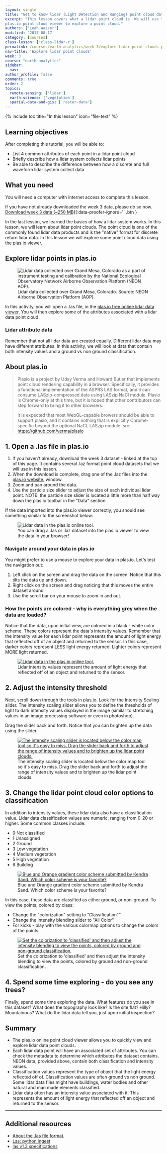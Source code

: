 ```yaml
---
layout: single
title: "Get to know lidar (Light Detection and Ranging) point cloud data - active remote sensing"
excerpt: "This lesson covers what a lidar point cloud is. We will use the free
plas.io point cloud viewer to explore a point cloud."
authors: ['Leah Wasser']
modified: '2017-08-17'
category: [courses]
class-lesson: ['class-lidar-r']
permalink: /courses/earth-analytics/week-3/explore-lidar-point-clouds-plasio/
nav-title: 'Explore lidar point clouds'
week: 3
course: "earth-analytics"
sidebar:
  nav:
author_profile: false
comments: true
order: 2
topics:
  remote-sensing: ['lidar']
  earth-science: ['vegetation']
  spatial-data-and-gis: ['raster-data']
---
```



{% include toc title="In this lesson" icon="file-text" %}

<div class='notice--success' markdown="1">

## <i class="fa fa-graduation-cap" aria-hidden="true"></i> Learning objectives

After completing this tutorial, you will be able to:

* List 4 common attributes of each point in a lidar point cloud
* Briefly describe how a lidar system collects lidar points
* Be able to describe the difference between how a discrete and full waveform 
lidar system collect data

## <i class="fa fa-check-square-o fa-2" aria-hidden="true"></i> What you need

You will need a computer with internet access to complete this lesson.

If you have not already downloaded the week 3 data, please do so now.
[<i class="fa fa-download" aria-hidden="true"></i> Download week 3 data (~250 MB)](https://ndownloader.figshare.com/files/7446715){:data-proofer-ignore='' .btn }

</div>

In the last lesson, we learned the basics of how a lidar system works. In this
lesson, we will learn about lidar point clouds. The point cloud is one of the commonly
found lidar data products and is the "native" format for discrete return lidar data.
In this lesson we will explore some point cloud data using the plas.io viewer.


## Explore lidar points in plas.io


<figure>
 <img src="https://farm4.staticflickr.com/3932/15408420007_3176835b51.jpg" alt="Lidar data collected over Grand Mesa, Colorado as a part of instrument testing and calibration by the National Ecological Observatory Network Airborne Observation Platform (NEON AOP).">
 <figcaption>Lidar data collected over Grand Mesa, Colorado. Source: NEON Airborne
 Observation Platform (AOP).
 </figcaption>
 </figure>


In this activity, you will open a .las file, in the <a href="http://plas.io" target="_blank"> 
plas.io free online lidar data viewer.</a> You will then explore some of the attributes 
associated with a lidar data point cloud.

### Lidar attribute data
Remember that not all lidar data are created equally. Different lidar data may have 
different attributes. In this activity, we will look at data that contain both 
intensity values and a ground vs non ground classification.

## About plas.io
> Plasio is a project by Uday Verma and Howard Butler that implements point cloud 
rendering capability in a browser. Specifically, it provides a functional implementation 
of the ASPRS LAS format, and it can consume LASzip-compressed data using LASzip 
NaCl module. Plasio is Chrome-only at this time, but it is hoped that other 
contributors can step forward to bring it to other browsers.
>
> It is expected that most WebGL-capable browers should be able to support plasio, 
and it contains nothing that is explicitly Chrome-specific beyond the optional 
NaCL LASzip module.
> src: https://github.com/verma/plasio

## 1. Open a .las file in plas.io ###

1. If you haven't already, download the week 3 dataset - linked at the top of this 
page. It contains several .laz format point cloud datasets that we will use in this 
lesson.
2. When the download is complete, drag one of the .laz files into the <a href="http://plas.io" target="_blank"> 
plas.io website.</a> window.
3. Zoom and pan around the data.
4. Use the particle size slider to adjust the size of each individual lidar point. 
NOTE: the particle size slider is located a little more than half way down the 
plas.io toolbar in the "Data" section

If the data imported into the plas.io viewer correctly, you should see something similar to the screenshot below:

<figure>
<img src="{{ site.url }}/images/courses/earth-analytics/week-3/plasio-data-import.png" alt="Lidar data in the plas.io online tool.">
<figcaption>You can drag a .las or .laz dataset into the plas.io viewer to view the data in your browser! </figcaption>
</figure>

### Navigate around your data in plas.io
You might prefer to use a mouse to explore your data in plas.io. Let's test the 
navigation out:

1. Left click on the screen and drag the data on the screen. Notice that this tilts 
the data up and down.
2. Right click on the screen and drag noticing that this moves the entire dataset around
3. Use the scroll bar on your mouse to zoom in and out.

### How the points are colored - why is everything grey when the data are loaded?
Notice that the data, upon initial view, are colored in a black - white color scheme. 
These colors represent the data's intensity values. Remember that the intensity value 
for each lidar point represents the amount of light energy that reflected off of 
an object and returned to the sensor. In this case, darker colors represent LESS 
light energy returned. Lighter colors represent MORE light returned.

<figure>
<a href="{{ site.url }}/images/courses/earth-analytics/week-3/lidar-intensity.png" alt="Lidar intensity values represent the amount of light energy that reflected off of an object and returned to the sensor.">
<img src="{{ site.url }}/images/courses/earth-analytics/week-3/lidar-intensity.png" alt="Lidar data in the plas.io online tool.">
</a>
<figcaption>Lidar intensity values represent the amount of light energy that reflected off of an object and returned to the sensor.</figcaption>
</figure>


## 2. Adjust the intensity threshold

Next, scroll down through the tools in plas.io. Look for the Intensity Scaling slider. 
The intensity scaling slider allows you to define the thresholds of light to dark 
intensity values displayed in the image (similar to stretching values in an image 
processing software or even in photoshop).

Drag the slider back and forth. Notice that you can brighten up the data using the 
slider.

<figure>
  <a href="{{ site.url }}/images/courses/earth-analytics/week-3/intensity-slider.png">
    <img src="{{ site.url }}/images/courses/earth-analytics/week-3/intensity-slider.png" alt="The intensity scaling slider is located below the color map tool so it's easy to miss. Drag the slider back and forth to adjust the range of intensity values and to brighten up the lidar point clouds.">
  </a>
  <figcaption>The intensity scaling slider is located below the color map tool so it's easy to miss. Drag the slider back and forth to adjust the range of intensity values and to brighten up the lidar point clouds.
  </figcaption>
</figure>

## 3. Change the lidar point cloud color options to classification

In addition to intensity values, these lidar data also have a classification value. 
Lidar data classification values are numeric, ranging from 0-20 or higher. Some 
common classes include:

- 0 Not classified
- 1 Unassigned
- 2 Ground
- 3 Low vegetation
- 4 Medium vegetation
- 5 High vegetation
- 6 Building

<figure>
  <a href="{{ site.url }}/images/courses/earth-analytics/week-3/plasio-colors-kendra.png">
    <img src="{{ site.url }}/images/courses/earth-analytics/week-3/plasio-colors-kendra.png" alt="Blue and Orange gradient color scheme submitted by Kendra Sand. Which color scheme is your favorite?">
  </a>
  <figcaption>Blue and Orange gradient color scheme submitted by Kendra Sand. Which color scheme is your favorite?
  </figcaption>
</figure>

In this case, these data are classified as either ground, or non-ground. To view the points, colored by class:

- Change the "colorization" setting to "Classification""
- Change the intensity blending slider to "All Color"
- For kicks - play with the various colormap options to change the colors of the points

<figure>
  <a href="{{ site.url }}/images/courses/earth-analytics/week-3/classification-colorization2.png">
    <img src="{{ site.url }}/images/courses/earth-analytics/week-3/classification-colorization2.png" alt="Set the colorization to 'classified' and then adjust the intensity blending to view the points, colored by ground and non-ground classification.">
  </a>
  <figcaption>Set the colorization to 'classified' and then adjust the intensity blending to view the points, colored by ground and non-ground classification.
  </figcaption>
</figure>

## 4. Spend some time exploring - do you see any trees?
Finally, spend some time exploring the data. What features do you see in this dataset? What does the topography look like? Is the site flat? Hilly? Mountainous? What do the lidar data tell you, just upon initial inspection?

## Summary
*	The plas.io online point cloud viewer allows you to quickly view and explore lidar data point clouds.
*	Each lidar data point will have an associated set of attributes. You can check the metadata to determine which attributes the dataset contains. NEON data, provided above, contain both classification and intensity values.
*	Classification values represent the type of object that the light energy reflected off of. Classification values are often ground vs non ground. Some lidar data files might have buildings, water bodies and other natural and man made elements classified.
*	Lidar data often has an intensity value associated with it. This represents the amount of light energy that reflected off an object and returned to the sensor.

***

<div class="notice--info" markdown="1">

## Additional resources

*	<a href="https://www.asprs.org/committee-general/laser-las-file-format-exchange-activities.html" target="_blank"> About the .las file format.</a>
*	<a href="http://laspy.readthedocs.org/en/latest/tut_background.html" target="_blank"> Las: python ingest</a>
*	<a href="http://www.asprs.org/a/society/committees/standards/asprs_las_spec_v13.pdf" target="_blank"> las v1.3 specifications</a>

</div>
